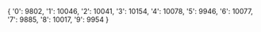 { '0': 9802,
  '1': 10046,
  '2': 10041,
  '3': 10154,
  '4': 10078,
  '5': 9946,
  '6': 10077,
  '7': 9885,
  '8': 10017,
  '9': 9954 }
